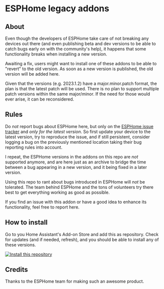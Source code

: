 # ESPHome legacy addons

## About

Even though the developers of ESPHome take care of not breaking any devices out there (and even 
publishing beta and dev versions to be able to catch bugs early on with the community's help),
it happens that some functionality breaks when installing a new version.

Awaiting a fix, users might want to install one of these addons to be able to "revert" to the old
version. As soon as a new version is published, the old version will be added here.

Given that the versions (e.g. 2023.1.2) have a major.minor.patch format, the plan is that the latest patch
will be used. There is no plan to support multiple patch versions within the same major/minor. If the need
for those would ever arise, it can be reconsidered.

## Rules

Do _not_ report bugs about ESPHome here, but only on
the [ESPHome issue tracker](https://github.com/esphome/issues) and _only for the latest version_. So first
update your device to the latest version, try to reproduce the issue, and if still persistent, consider
logging a bug on the previously mentioned location taking their bug reporting rules into account.

I repeat, the ESPHome versions in the addons on this repo are _not_ supported anymore, and are here just
as an archive to bridge the time between a bug appearing in a new version, and it being fixed in a
later version.

Using this repo to rant about bugs introduced in ESPHome will _not_ be tolerated. The team behind ESPHome
and the tons of volunteers try there best to get everything working as good as possible.

If you find an issue with this addon or have a good idea to enhance its functionality, feel free to
report here.

## How to install

Go to you Home Assistant's Add-on Store and add this as repository. Check for updates (and if needed, refresh),
and you should be able to install any of these versions.

[![Install this repository](https://my.home-assistant.io/badges/supervisor_add_addon_repository.svg)](https://my.home-assistant.io/redirect/supervisor_add_addon_repository/?repository_url=https%3A%2F%2Fgithub.com%2Fkhenderick%2Fesphome-legacy-addons)

## Credits

Thanks to the ESPHome team for making such an awesome product.
